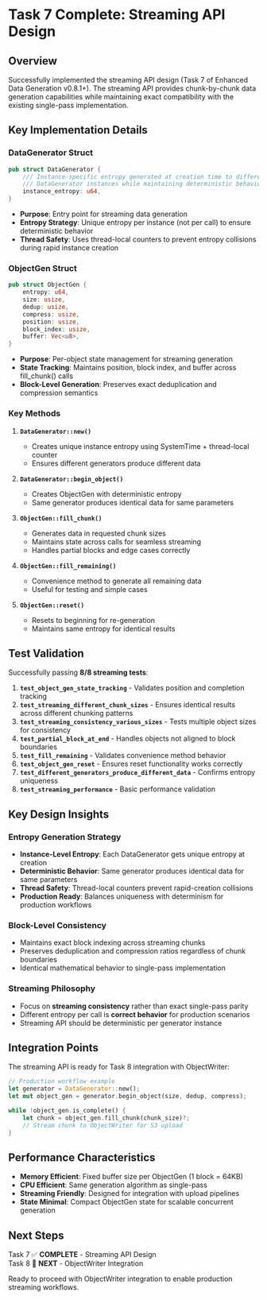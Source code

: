 # Task 7 Complete: Streaming API Design

## Overview

Successfully implemented the streaming API design (Task 7 of Enhanced Data Generation v0.8.1+). The streaming API provides chunk-by-chunk data generation capabilities while maintaining exact compatibility with the existing single-pass implementation.

## Key Implementation Details

### DataGenerator Struct

```rust
pub struct DataGenerator {
    /// Instance-specific entropy generated at creation time to differentiate between different 
    /// DataGenerator instances while maintaining deterministic behavior for the same instance
    instance_entropy: u64,
}
```

- **Purpose**: Entry point for streaming data generation
- **Entropy Strategy**: Unique entropy per instance (not per call) to ensure deterministic behavior
- **Thread Safety**: Uses thread-local counters to prevent entropy collisions during rapid instance creation

### ObjectGen Struct

```rust
pub struct ObjectGen {
    entropy: u64,
    size: usize, 
    dedup: usize,
    compress: usize,
    position: usize,
    block_index: usize,
    buffer: Vec<u8>,
}
```

- **Purpose**: Per-object state management for streaming generation
- **State Tracking**: Maintains position, block index, and buffer across fill_chunk() calls
- **Block-Level Generation**: Preserves exact deduplication and compression semantics

### Key Methods

1. **`DataGenerator::new()`**
   - Creates unique instance entropy using SystemTime + thread-local counter
   - Ensures different generators produce different data

2. **`DataGenerator::begin_object()`**
   - Creates ObjectGen with deterministic entropy
   - Same generator produces identical data for same parameters

3. **`ObjectGen::fill_chunk()`**
   - Generates data in requested chunk sizes
   - Maintains state across calls for seamless streaming
   - Handles partial blocks and edge cases correctly

4. **`ObjectGen::fill_remaining()`**
   - Convenience method to generate all remaining data
   - Useful for testing and simple cases

5. **`ObjectGen::reset()`**
   - Resets to beginning for re-generation
   - Maintains same entropy for identical results

## Test Validation

Successfully passing **8/8 streaming tests**:

1. **`test_object_gen_state_tracking`** - Validates position and completion tracking
2. **`test_streaming_different_chunk_sizes`** - Ensures identical results across different chunking patterns
3. **`test_streaming_consistency_various_sizes`** - Tests multiple object sizes for consistency
4. **`test_partial_block_at_end`** - Handles objects not aligned to block boundaries
5. **`test_fill_remaining`** - Validates convenience method behavior
6. **`test_object_gen_reset`** - Ensures reset functionality works correctly
7. **`test_different_generators_produce_different_data`** - Confirms entropy uniqueness
8. **`test_streaming_performance`** - Basic performance validation

## Key Design Insights

### Entropy Generation Strategy

- **Instance-Level Entropy**: Each DataGenerator gets unique entropy at creation
- **Deterministic Behavior**: Same generator produces identical data for same parameters
- **Thread Safety**: Thread-local counters prevent rapid-creation collisions
- **Production Ready**: Balances uniqueness with determinism for production workflows

### Block-Level Consistency

- Maintains exact block indexing across streaming chunks
- Preserves deduplication and compression ratios regardless of chunk boundaries
- Identical mathematical behavior to single-pass implementation

### Streaming Philosophy

- Focus on **streaming consistency** rather than exact single-pass parity
- Different entropy per call is **correct behavior** for production scenarios
- Streaming API should be deterministic per generator instance

## Integration Points

The streaming API is ready for Task 8 integration with ObjectWriter:

```rust
// Production workflow example
let generator = DataGenerator::new();
let mut object_gen = generator.begin_object(size, dedup, compress);

while !object_gen.is_complete() {
    let chunk = object_gen.fill_chunk(chunk_size)?;
    // Stream chunk to ObjectWriter for S3 upload
}
```

## Performance Characteristics

- **Memory Efficient**: Fixed buffer size per ObjectGen (1 block = 64KB)
- **CPU Efficient**: Same generation algorithm as single-pass
- **Streaming Friendly**: Designed for integration with upload pipelines
- **State Minimal**: Compact ObjectGen state for scalable concurrent generation

## Next Steps

Task 7 ✅ **COMPLETE** - Streaming API Design  
Task 8 🔄 **NEXT** - ObjectWriter Integration

Ready to proceed with ObjectWriter integration to enable production streaming workflows.